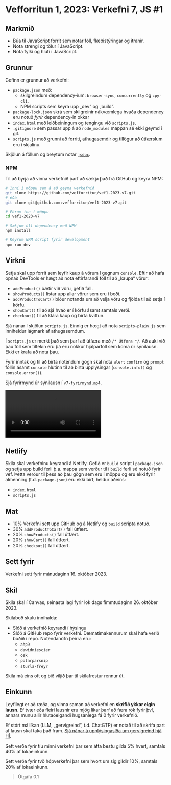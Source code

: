 # Vefforritun 1, 2023: Verkefni 7, JS #1

## Markmið

- Búa til JavaScript forrit sem notar föll, flæðistýringar og ítranir.
- Nota strengi og tölur í JavaScript.
- Nota fylki og hluti í JavaScript.

## Grunnur

Gefinn er grunnur að verkefni:

- `package.json` með:
  - skilgreindum dependency-ium: `browser-sync`, `concurrently` og `cpy-cli`.
  - NPM scripts sem keyra upp „dev“ og „build“.
- `package-lock.json` skrá sem skilgreinir nákvæmlega hvaða dependency eru notuð _fyrir_ dependency-in okkar
- `index.html` með leiðbeiningum og tengingu við `scripts.js`.
- `.gitignore` sem passar upp á að `node_modules` mappan sé ekki geymd í git.
- `scripts.js` með grunni að forriti, athugasemdir og tillögur að útfærslum eru í skjalinu.

Skjölun á föllum og breytum notar [`jsdoc`](https://jsdoc.app/).

### NPM

Til að byrja að vinna verkefnið þarf að sækja það frá GitHub og keyra NPM:

```bash
# Inni í möppu sem á að geyma verkefnið
git clone https://github.com/vefforritun/vef1-2023-v7.git
# eða
git clone git@github.com:vefforritun/vef1-2023-v7.git

# Förum inn í möppu
cd vef1-2023-v7

# Sækjum öll dependency með NPM
npm install

# Keyrum NPM script fyrir development
npm run dev
```

## Virkni

Setja skal upp forrit sem leyfir kaup á vörum í gegnum `console`. Eftir að hafa opnað DevTools er hægt að nota eftirfarandi föll til að „kaupa“ vörur:

- `addProduct()` bætir við vöru, gefið fall.
- `showProducts()` listar upp allar vörur sem eru í boði.
- `addProductToCart()` biður notanda um að velja vöru og fjölda til að setja í körfu.
- `showCart()` til að sjá hvað er í körfu ásamt samtals verði.
- `checkout()` til að klára kaup og birta kvittun.

Sjá nánar í skjölun `scripts.js`. Einnig er hægt að nota `scripts-plain.js` sem inniheldur lágmark af athugasemdum.

Í `scripts.js` er merkt það sem þarf að útfæra með `/* Útfæra */`. Að auki við þau föll sem tiltekin eru þá eru nokkur hjálparföll sem koma úr sýnilausn. Ekki er krafa að nota þau.

Fyrir inntak og til að birta notendum gögn skal nota `alert` `confirm` og `prompt` föllin ásamt `console` hlutinn til að birta upplýsingar (`console.info()` og `console.error()`).

Sjá fyrirmynd úr sýnilausn í `v7-fyrirmynd.mp4`.

![Fyrirmynd](./v7-fyrirmynd.mp4)

## Netlify

Skila skal verkefninu keyrandi á Netlify. Gefið er `build` script í `package.json` og setja upp build ferli þ.a. mappa sem verður til í `build` ferli sé notuð fyrir vef. Þetta verður til þess að þau gögn sem eru i möppu og eru ekki fyrir almenning (t.d. `package.json`) eru ekki birt, heldur aðeins:

- `index.html`
- `scripts.js`

## Mat

- 10% Verkefni sett upp GitHub og á Netlify og `build` scripta notuð.
- 30% `addProductToCart()` fall útfært.
- 20% `showProducts()` fall útfært.
- 20% `showCart()` fall útfært.
- 20% `checkout()` fall útfært.

## Sett fyrir

Verkefni sett fyrir mánudaginn 16. október 2023.

## Skil

Skila skal í Canvas, seinasta lagi fyrir lok dags fimmtudaginn 26. október 2023.

Skilaboð skulu innihalda:

- Slóð á verkefnið keyrandi í hýsingu
- Slóð á GitHub repo fyrir verkefni. Dæmatímakennurum skal hafa verið boðið í repo. Notendanöfn þeirra eru:
  - `ahp9`
  - `dawidniescier`
  - `osk`
  - `polarparsnip`
  - `sturla-freyr`

Skila má eins oft og þið viljið þar til skilafrestur rennur út.

## Einkunn

Leyfilegt er að ræða, og vinna saman að verkefni en **skrifið ykkar eigin lausn**. Ef tvær eða fleiri lausnir eru mjög líkar þarf að færa rök fyrir því, annars munu allir hlutaðeigandi hugsanlega fá 0 fyrir verkefnið.

Ef stórt mállíkan (LLM, „gervigreind“, t.d. ChatGTP) er notað til að skrifa part af lausn skal taka það fram. [Sjá nánar á upplýsingasíða um gervigreind hjá HÍ](https://gervigreind.hi.is/).

Sett verða fyrir tíu minni verkefni þar sem átta bestu gilda 5% hvert, samtals 40% af lokaeinkunn.

Sett verða fyrir tvö hópverkefni þar sem hvort um sig gildir 10%, samtals 20% af lokaeinkunn.

> Útgáfa 0.1
